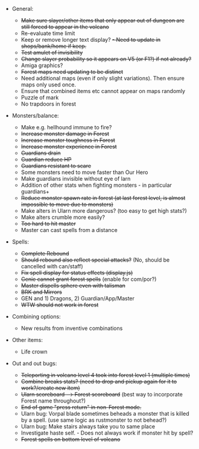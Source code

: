 - General:
    - ~~Make sure slayer/other items that only appear out of dungeon are still forced to appear in the volcano~~
    - Re-evaluate time limit
    - Keep or remove longer text display? ~~- Need to update in shops/bank/home if keep.~~
    - ~~Test amulet of invisibility~~
    - ~~Change slayer probability so it appears on V5 (or F1?) if not already?~~
    - Amiga graphics?
    - ~~Forest maps need updating to be distinct~~ 
    - Need additional maps (even if only slight variations). Then ensure maps only used once.
    - Ensure that combined items etc cannot appear on maps randomly 
    - Puzzle of mark
    - No trapdoors in forest

- Monsters/balance:
    - Make e.g. hellhound immune to fire? 
    - ~~Increase monster damage in Forest~~
    - ~~Increase monster toughness in Forest~~
    - ~~Increase monster experience in Forest~~
    - ~~Guardians drain~~
    - ~~Guardian reduce HP~~
    - ~~Guardians resistant to scare~~
    - Some monsters need to move faster than Our Hero
    - Make guardians invisible without eye of larn
    - Addition of other stats when fighting monsters - in particular guardians+
    - ~~Reduce monster spawn rate in forest (at last forest level, is almost impossible to move due to monsters)~~
    - Make alters in Ularn more dangerous? (too easy to get high stats?)
    - Make alters crumble more easily?
    - ~~Too hard to hit master~~
    - Master can cast spells from a distance
              
- Spells:
    - ~~Complete Rebound~~
    - ~~Should rebound also reflect special attacks?~~ (No, should be cancelled with can/staff)
    - ~~Fix spell display for status effects (display.js)~~
    - ~~Genie cannot grant forest spells~~ (enable for com/por?)
    - ~~Master dispells sphere even with talisman~~
    - ~~BRK and Mirrors~~
    - GEN and 1) Dragons, 2) Guardian/App/Master
    - ~~WTW should not work in forest~~

- Combining options:
    - New results from inventive combinations

- Other items:
    - Life crown

- Out and out bugs:
    - ~~Teleporting in volcano level 4 took into forest level 1 (multiple times)~~
    - ~~Combine breaks stats? (need to drop and pickup again for it to work?/create new item)~~
    - ~~Ularn scoreboard --> Forest scoreboard~~ (best way to incorporate Forest name throughout?)
    - ~~End of game "press return" in non-Forest mode.~~
    - Ularn bug: Vorpal blade sometimes beheads a monster that is killed by a spell.
      (use same logic as rustmonster to not behead?)
    - Ularn bug: Make stairs always take you to same place
    - Investigate haste self. - Does not always work if monster hit by spell?
    - ~~Forest spells on bottom level of volcano~~
